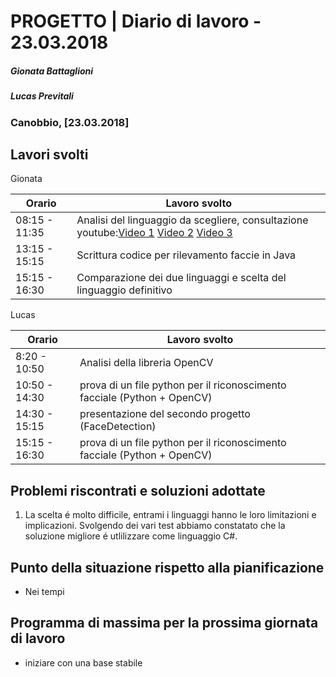 # PROGETTO | Diario di lavoro - 23.03.2018
##### Gionata Battaglioni
##### Lucas Previtali
### Canobbio, [23.03.2018]

## Lavori svolti

Gionata

|Orario        |Lavoro svolto                 |
|--------------|------------------------------|
|08:15 - 11:35 |Analisi del linguaggio da scegliere, consultazione youtube:[Video 1](https://www.youtube.com/watch?v=dUuCl-LwswI) [Video 2](https://www.youtube.com/watch?v=0mE0LuXi9b8&list=PLhf6FZHr6APTqMuhpU3eJCOAAgqCeTA3Y) [Video 3](https://www.youtube.com/watch?v=V9LQZkQ9Ttc)|               
|13:15 - 15:15 |Scrittura codice per rilevamento faccie in Java|
|15:15 - 16:30 |Comparazione dei due linguaggi e scelta del linguaggio definitivo|


Lucas

|Orario        |Lavoro svolto                 |
|--------------|------------------------------|
|8:20 - 10:50 |Analisi della libreria OpenCV|      
|10:50 - 14:30 |prova di un file python per il riconoscimento facciale (Python + OpenCV)|
|14:30 - 15:15 |presentazione del secondo progetto (FaceDetection)|
|15:15 - 16:30 |prova di un file python per il riconoscimento facciale (Python + OpenCV)|



##  Problemi riscontrati e soluzioni adottate
1. La scelta é molto difficile, entrami i linguaggi hanno le loro limitazioni e implicazioni.
   Svolgendo dei vari test abbiamo constatato che la soluzione migliore é utlilizzare come linguaggio C#. 
   
##  Punto della situazione rispetto alla pianificazione
- Nei tempi

## Programma di massima per la prossima giornata di lavoro
- iniziare con una base stabile
